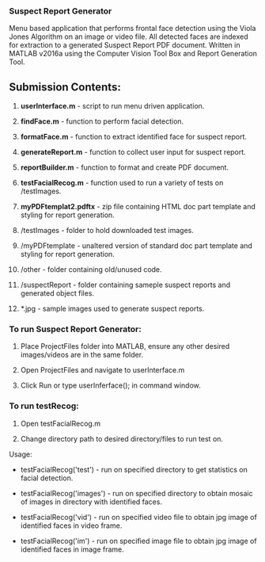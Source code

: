 ### Suspect Report Generator

Menu based application that performs frontal face detection using the Viola Jones Algorithm on an image or video file. All detected faces are indexed for extraction to a generated Suspect Report PDF document. Written in MATLAB v2016a using the Computer Vision Tool Box and Report Generation Tool.

## Submission Contents:
1. **userInterface.m** - script to run menu driven application.

2. **findFace.m** - function to perform facial detection.

3. **formatFace.m** - function to extract identified face for suspect report. 

4. **generateReport.m** - function to collect user input for suspect report. 

5. **reportBuilder.m** - function to format and create PDF document. 

6. **testFacialRecog.m** - function used to run a variety of tests on /testImages.

7. **myPDFtemplat2.pdftx** - zip file containing HTML doc part template and styling for report generation.

8. /testImages - folder to hold downloaded test images.

9. /myPDFtemplate - unaltered version of standard doc part template and styling for report generation.

10. /other - folder containing old/unused code. 

11. /suspectReport - folder containing sameple suspect reports and generated object files.

12. *.jpg - sample images used to generate suspect reports. 

### To run Suspect Report Generator:
1. Place ProjectFiles folder into MATLAB, ensure any other desired images/videos are in the same folder. 

2. Open ProjectFiles and navigate to userInterface.m

3. Click Run or type userInferface(); in command window.

### To run testRecog:
1. Open testFacialRecog.m

2. Change directory path to desired directory/files to run test on.

Usage: 
* testFacialRecog('test') - run on specified directory to get statistics on facial detection.

* testFacialRecog('images') - run on specified directory to obtain mosaic of images in directory with identified faces. 

* testFacialRecog('vid') - run on specified video file to obtain jpg image of identified faces in video frame. 
* testFacialRecog('im') - run on specified image file to obtain jpg image of identified faces in image frame.

